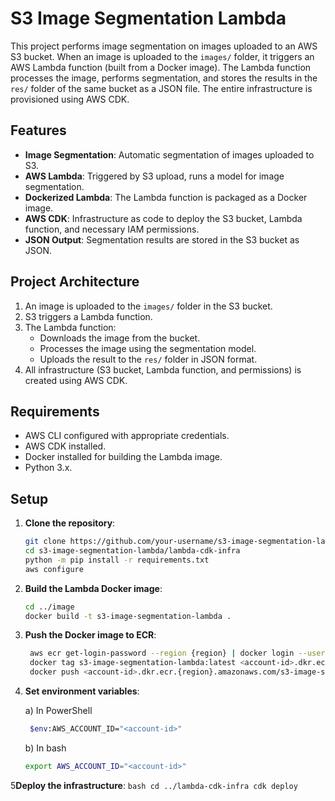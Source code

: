 # S3 Image Segmentation Lambda

This project performs image segmentation on images uploaded to an AWS S3 bucket. When an image is uploaded to the `images/` folder, it triggers an AWS Lambda function (built from a Docker image). The Lambda function processes the image, performs segmentation, and stores the results in the `res/` folder of the same bucket as a JSON file. The entire infrastructure is provisioned using AWS CDK.

## Features

- **Image Segmentation**: Automatic segmentation of images uploaded to S3.
- **AWS Lambda**: Triggered by S3 upload, runs a model for image segmentation.
- **Dockerized Lambda**: The Lambda function is packaged as a Docker image.
- **AWS CDK**: Infrastructure as code to deploy the S3 bucket, Lambda function, and necessary IAM permissions.
- **JSON Output**: Segmentation results are stored in the S3 bucket as JSON.

## Project Architecture

1. An image is uploaded to the `images/` folder in the S3 bucket.
2. S3 triggers a Lambda function.
3. The Lambda function:
   - Downloads the image from the bucket.
   - Processes the image using the segmentation model.
   - Uploads the result to the `res/` folder in JSON format.
4. All infrastructure (S3 bucket, Lambda function, and permissions) is created using AWS CDK.

## Requirements

- AWS CLI configured with appropriate credentials.
- AWS CDK installed.
- Docker installed for building the Lambda image.
- Python 3.x.

## Setup

1. **Clone the repository**:
   ```bash
   git clone https://github.com/your-username/s3-image-segmentation-lambda.git
   cd s3-image-segmentation-lambda/lambda-cdk-infra
   python -m pip install -r requirements.txt
   aws configure
    ```
2. **Build the Lambda Docker image**:
   ```bash
   cd ../image
   docker build -t s3-image-segmentation-lambda .
   ```
3. **Push the Docker image to ECR**:
   ```bash
    aws ecr get-login-password --region {region} | docker login --username AWS --password-stdin <account-id>.dkr.ecr.{region}.amazonaws.com
    docker tag s3-image-segmentation-lambda:latest <account-id>.dkr.ecr.{region}.amazonaws.com/s3-image-segmentation-lambda:latest
    docker push <account-id>.dkr.ecr.{region}.amazonaws.com/s3-image-segmentation-lambda:latest
    ```

4. **Set environment variables**:

   a) In PowerShell
   ```bash
    $env:AWS_ACCOUNT_ID="<account-id>"
    ```
   b) In bash
    ```bash
    export AWS_ACCOUNT_ID="<account-id>"
    ```
   
5**Deploy the infrastructure**:
    ```bash
    cd ../lambda-cdk-infra
    cdk deploy
    ```
    
    
   
   
